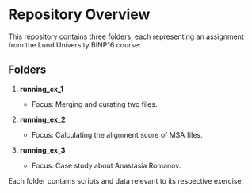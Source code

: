 # Repository Overview

This repository contains three folders, each representing an assignment from the Lund University BINP16 course:

## Folders

1. **running_ex_1**
   - Focus: Merging and curating two files.

2. **running_ex_2**
   - Focus: Calculating the alignment score of MSA files.

3. **running_ex_3**
   - Focus: Case study about Anastasia Romanov.

Each folder contains scripts and data relevant to its respective exercise.

